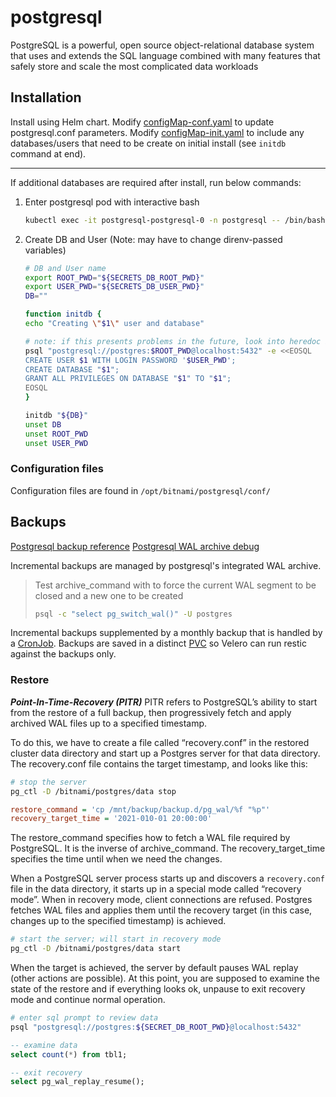 # postgresql

PostgreSQL is a powerful, open source object-relational database system that uses and extends the SQL language combined with many features that safely store and scale the most complicated data workloads

## Installation

Install using Helm chart.
Modify [configMap-conf.yaml](configMap-conf.yaml) to update postgresql.conf parameters.
Modify [configMap-init.yaml](configMap-init.yaml) to include any databases/users that need to be create on initial install (see `initdb` command at end).

----------

If additional databases are required after install, run below commands:

1. Enter postgresql pod with interactive bash

   ```sh
   kubectl exec -it postgresql-postgresql-0 -n postgresql -- /bin/bash
   ```

2. Create DB and User (Note: may have to change direnv-passed variables)

   ```sh
   # DB and User name
   export ROOT_PWD="${SECRETS_DB_ROOT_PWD}"
   export USER_PWD="${SECRETS_DB_USER_PWD}"
   DB=""

   function initdb {
   echo "Creating \"$1\" user and database"

   # note: if this presents problems in the future, look into heredoc indentations
   psql "postgresql://postgres:$ROOT_PWD@localhost:5432" -e <<EOSQL
   CREATE USER $1 WITH LOGIN PASSWORD '$USER_PWD';
   CREATE DATABASE "$1";
   GRANT ALL PRIVILEGES ON DATABASE "$1" TO "$1";
   EOSQL
   }

   initdb "${DB}"
   unset DB
   unset ROOT_PWD
   unset USER_PWD
   ```

### Configuration files

Configuration files are found in `/opt/bitnami/postgresql/conf/`

## Backups

[Postgresql backup reference](https://www.postgresql.org/docs/14/continuous-archiving.html)
[Postgresql WAL archive debug](https://blog.dbi-services.com/__trashed-3/)

Incremental backups are managed by postgresql's integrated WAL archive.

> Test archive_command with to force the current WAL segment to be closed and a new one to be created
>
> ```sh
> psql -c "select pg_switch_wal()" -U postgres
> ```

Incremental backups supplemented by a monthly backup that is handled by a [CronJob](cronjob-backup.yaml).
Backups are saved in a distinct [PVC](pvc.yaml) so Velero can run restic against the backups only.

### Restore

***Point-In-Time-Recovery (PITR)***
PITR refers to PostgreSQL’s ability to start from the restore of a full backup, then progressively fetch and apply archived WAL files up to a specified timestamp.

To do this, we have to create a file called “recovery.conf” in the restored cluster data directory and start up a Postgres server for that data directory. The recovery.conf file contains the target timestamp, and looks like this:

```sh
# stop the server
pg_ctl -D /bitnami/postgres/data stop
```

```ini
restore_command = 'cp /mnt/backup/backup.d/pg_wal/%f "%p"'
recovery_target_time = '2021-010-01 20:00:00'
```

The restore_command specifies how to fetch a WAL file required by PostgreSQL. It is the inverse of archive_command. The recovery_target_time specifies the time until when we need the changes.

When a PostgreSQL server process starts up and discovers a `recovery.conf` file in the data directory,
it starts up in a special mode called “recovery mode”. When in recovery mode, client connections are refused.
Postgres fetches WAL files and applies them until the recovery target (in this case, changes up to the specified timestamp) is achieved.

```sh
# start the server; will start in recovery mode
pg_ctl -D /bitnami/postgres/data start
```

When the target is achieved, the server by default pauses WAL replay (other actions are possible).
At this point, you are supposed to examine the state of the restore and if everything looks ok,
unpause to exit recovery mode and continue normal operation.

```sh
# enter sql prompt to review data
psql "postgresql://postgres:${SECRET_DB_ROOT_PWD}@localhost:5432"
```

```sql
-- examine data
select count(*) from tbl1;

-- exit recovery
select pg_wal_replay_resume();
```

